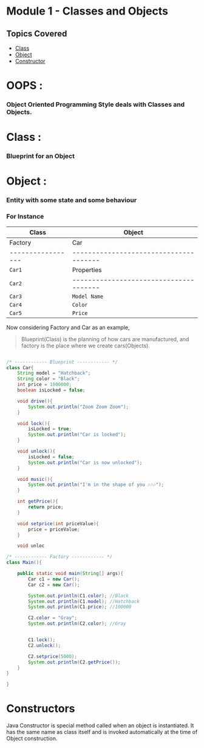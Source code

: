 # Module 1 - Classes and Objects

## Topics Covered

- [Class](#Class)
- [Object](#Object)
- [Constructor](#chapter1)



<h1>OOPS :</h1><h3>Object Oriented Programming Style deals with Classes and Objects.</h3>

<a name="Class">
<h1>Class :</h1><h3>Blueprint for an Object </h3>
</a>

<a name="Object">
<h1>Object :</h1><h3>Entity with some state and some behaviour </h3>
</a>

### For Instance 

| Class             |               Object                   |
| ----------------- | -------------------------------------- |
| Factory           |                Car                     |
| ----------------- | -------------------------------------- |
| `Car1`            |    Properties   |   Functionalities    |
| `Car2`            | -------------------------------------- |
| `Car3`            |  `Model Name`   |        `Drive`       |
| `Car4`            |    `Color`      |     `Lock/Unlock`    |
| `Car5`            |    `Price`      |        `Music`       |


Now considering Factory and Car as an example,

>Blueprint(Class) is the planning of how cars are manufactured, and factory is the place where we create cars(Objects).

```java

/* ------------ Blueprint ------------ */
class Car{
    String model = "Hatchback";
    String color = "Black";
    int price = 1000000;
    boolean isLocked = false;

    void drive(){
        System.out.println("Zoom Zoom Zoom");
    }

    void lock(){
        isLocked = true;
        System.out.println("Car is locked");
    }

    void unlock(){
        isLocked = false;
        System.out.println("Car is now unlocked");
    }

    void music(){
        System.out.println("I'm in the shape of you 🎶🎶🎶");
    }

    int getPrice(){
        return price;
    }

    void setprice(int priceValue){
        price = priceValue;
    }

    void unloc

/* ------------ Factory ------------ */
class Main(){

    public static void main(String[] args){
        Car c1 = new Car();
        Car c2 = new Car();

        System.out.println(C1.color); //Black
        System.out.println(C1.model); //Hatchback
        System.out.println(C1.price); //100000

        C2.color = "Gray";
        System.out.println(C2.color); //Gray


        C1.lock();
        C2.unlock();

        C2.setprice(5000);
        System.out.println(C2.getPrice());
    }
}

}

```

<a name="Constructors">
<h1>Constructors</h1>
</a>

Java Constructor is special method called when an object is instantiated.
It has the same name as class itself and is invoked automatically at the time of Object construction.